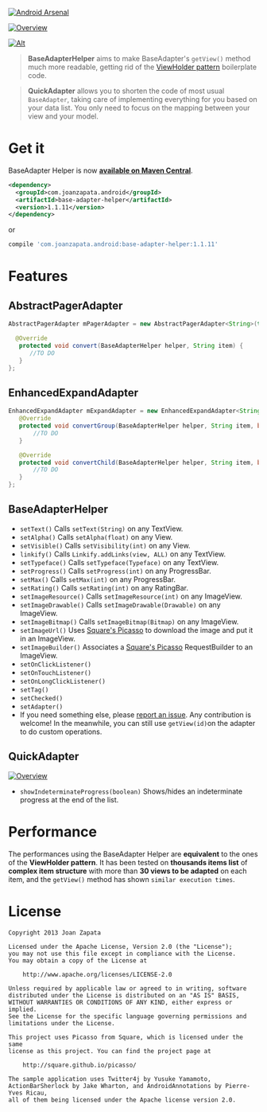 [![Android Arsenal](https://img.shields.io/badge/Android%20Arsenal-base--adapter--helper-brightgreen.svg?style=flat)](https://android-arsenal.com/details/1/1331)

[![Overview](https://raw.github.com/JoanZapata/base-adapter-helper/master/header.png)](https://github.com/JoanZapata/base-adapter-helper/blob/5465bea778f098a059390c441416c501e599cc10/base-adapter-helper-sample/src/main/java/com/joanzapata/android/twitter/TwitterActivity.java#L44-L57)

[![Alt](http://developer.android.com/images/brand/en_app_rgb_wo_45.png)](https://play.google.com/store/apps/details?id=com.joanzapata.android.twitter)

> **BaseAdapterHelper** aims to make BaseAdapter's ```getView()``` method much more readable, getting rid of the [ViewHolder pattern](http://www.jmanzano.es/blog/?p=166) boilerplate code.

> **QuickAdapter** allows you to shorten the code of most usual ```BaseAdapter```, taking care of implementing everything for you based on your data list. You only need to focus on the mapping between your view and your model.

# Get it

BaseAdapter Helper is now **[available on Maven Central](http://search.maven.org/remotecontent?filepath=com/joanzapata/android/base-adapter-helper/1.1.11/base-adapter-helper-1.1.11.jar)**.

```xml
<dependency>
  <groupId>com.joanzapata.android</groupId>
  <artifactId>base-adapter-helper</artifactId>
  <version>1.1.11</version>
</dependency>
```

or

```groovy
compile 'com.joanzapata.android:base-adapter-helper:1.1.11'
```

# Features

## AbstractPagerAdapter

```java
AbstractPagerAdapter mPagerAdapter = new AbstractPagerAdapter<String>(this, R.layout.adapter_photopreview, photos) {

  @Override
   protected void convert(BaseAdapterHelper helper, String item) {
      //TO DO
   }
};

```

## EnhancedExpandAdapter

```java
EnhancedExpandAdapter mExpandAdapter = new EnhancedExpandAdapter<String, String>(this, R.layout.adapter_group, R.layout.adapter_child, maps) {
   @Override
   protected void convertGroup(BaseAdapterHelper helper, String item, boolean isExpanded, boolean itemChanged) {
       //TO DO
   }

   @Override
   protected void convertChild(BaseAdapterHelper helper, String item, boolean itemChanged) {
       //TO DO
   }
};

```


## BaseAdapterHelper

* ```setText()``` Calls ```setText(String)``` on any TextView.
* ```setAlpha()``` Calls ```setAlpha(float)``` on any View.
* ```setVisible()``` Calls ```setVisibility(int)``` on any View.
* ```linkify()``` Calls ```Linkify.addLinks(view, ALL)``` on any TextView.
* ```setTypeface()``` Calls ```setTypeface(Typeface)``` on any TextView.
* ```setProgress()``` Calls ```setProgress(int)``` on any ProgressBar.
* ```setMax()``` Calls ```setMax(int)``` on any ProgressBar.
* ```setRating()``` Calls ```setRating(int)``` on any RatingBar.
* ```setImageResource()``` Calls ```setImageResource(int)``` on any ImageView.
* ```setImageDrawable()``` Calls ```setImageDrawable(Drawable)``` on any ImageView.
* ```setImageBitmap()``` Calls ```setImageBitmap(Bitmap)``` on any ImageView.
* ```setImageUrl()``` Uses [Square's Picasso](http://square.github.io/picasso/) to download the image and put it in an ImageView.
* ```setImageBuilder()``` Associates a [Square's Picasso](http://square.github.io/picasso/) RequestBuilder to an ImageView.
* ```setOnClickListener()```
* ```setOnTouchListener()```
* ```setOnLongClickListener()```
* ```setTag()```
* ```setChecked()```
* ```setAdapter()```
* If you need something else, please [report an issue](https://github.com/JoanZapata/base-adapter-helper/issues). Any contribution is welcome! In the meanwhile, you can still use ```getView(id)```on the adapter to do custom operations.

## QuickAdapter

[![Overview](https://raw.github.com/JoanZapata/base-adapter-helper/master/progress_sample.png)](https://github.com/JoanZapata/base-adapter-helper/blob/5465bea778f098a059390c441416c501e599cc10/base-adapter-helper-sample/src/main/java/com/joanzapata/android/twitter/TwitterActivity.java#L85)

* ```showIndeterminateProgress(boolean)``` Shows/hides an indeterminate progress at the end of the list.

# Performance

The performances using the BaseAdapter Helper are **equivalent** to the ones of the **ViewHolder pattern**.
It has been tested on **thousands items list** of **complex item structure** with more than **30 views to be adapted** on each item, and the ```getView()``` method has shown ```similar execution times```.

# License

```
Copyright 2013 Joan Zapata

Licensed under the Apache License, Version 2.0 (the "License");
you may not use this file except in compliance with the License.
You may obtain a copy of the License at

    http://www.apache.org/licenses/LICENSE-2.0

Unless required by applicable law or agreed to in writing, software
distributed under the License is distributed on an "AS IS" BASIS,
WITHOUT WARRANTIES OR CONDITIONS OF ANY KIND, either express or implied.
See the License for the specific language governing permissions and
limitations under the License.

This project uses Picasso from Square, which is licensed under the same
license as this project. You can find the project page at

    http://square.github.io/picasso/
    
The sample application uses Twitter4j by Yusuke Yamamoto, 
ActionBarSherlock by Jake Wharton, and AndroidAnnotations by Pierre-Yves Ricau, 
all of them being licensed under the Apache license version 2.0.
```
